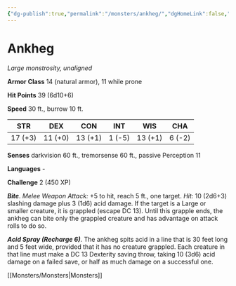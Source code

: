 ```yaml
---
{"dg-publish":true,"permalink":"/monsters/ankheg/","dgHomeLink":false,"dgPassFrontmatter":true}
---
```



# Ankheg

*Large monstrosity, unaligned*

**Armor Class** 14 (natural armor), 11 while prone

**Hit Points** 39 (6d10+6)

**Speed** 30 ft., burrow 10 ft.

| STR     | DEX     | CON     | INT    | WIS     | CHA    |
|---------|---------|---------|--------|---------|--------|
| 17 (+3) | 11 (+0) | 13 (+1) | 1 (-5) | 13 (+1) | 6 (-2) |

**Senses** darkvision 60 ft., tremorsense 60 ft., passive Perception 11

**Languages** -

**Challenge** 2 (450 XP)


***Bite***. *Melee Weapon Attack:* +5 to hit, reach 5 ft., one target. *Hit:* 10 (2d6+3) slashing damage plus 3 (1d6) acid damage. If the target is a Large or smaller creature, it is grappled (escape DC 13). Until this grapple ends, the ankheg can bite only the grappled creature and has advantage on attack rolls to do so.

***Acid Spray (Recharge 6)***. The ankheg spits acid in a line that is 30 feet long and 5 feet wide, provided that it has no creature grappled. Each creature in that line must make a DC 13 Dexterity saving throw, taking 10 (3d6) acid damage on a failed save, or half as much damage on a successful one.


[[Monsters/Monsters|Monsters]]